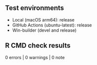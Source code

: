 ## Test environments
* Local (macOS arm64): release
* GitHub Actions (ubuntu-latest): release
* Win-builder (devel and release)

## R CMD check results

0 errors | 0 warnings | 0 note
